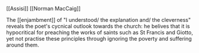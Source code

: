 [[Assisi]] [[Norman MacCaig]]

The [[enjambment]] of "I understood/ the explanation and/ the cleverness" reveals the poet's cycnical outlook towards the church: he belives that it is hypocritical for preaching the works of saints such as St Francis and Giotto, yet not practise these principles through ignoring the poverty and suffering around them.